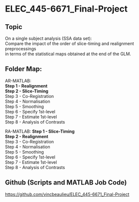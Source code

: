 # ELEC_445-6671_Final-Project  
  
## Topic  
On a single subject analysis (SSA data set):  
    Compare the impact of the order of slice-timing and realignment preprocessings  
        in terms of the statistical maps obtained at the end of the GLM.  
  
## Folder Map:  
AR-MATLAB:  
**Step 1 - Realignment**  
**Step 2 - Slice-Timing**  
Step 3 - Co-Registration  
Step 4 - Normalisation  
Step 5 - Smoothing  
Step 6 - Specify 1st-level  
Step 7 - Estimate 1st-level  
Step 8 - Analysis of Contrasts  
  
RA-MATLAB:
**Step 1 - Slice-Timing**  
**Step 2 - Realignment**  
Step 3 - Co-Registration  
Step 4 - Normalisation  
Step 5 - Smoothing  
Step 6 - Specify 1st-level  
Step 7 - Estimate 1st-level  
Step 8 - Analysis of Contrasts  
    
## Github (Scripts and MATLAB Job Code)  
https://github.com/vincbeaulieu/ELEC_445-6671_Final-Project  
  
